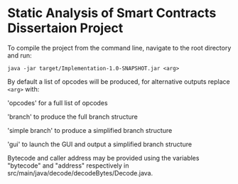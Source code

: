 # Static Analysis of Smart Contracts Dissertaion Project
To compile the project from the command line, navigate to the root directory and run:

`java -jar target/Implementation-1.0-SNAPSHOT.jar <arg>`

By default a list of opcodes will be produced, for alternative outputs replace `<arg>` with:

'opcodes' for a full list of opcodes

'branch' to produce the full branch structure

'simple branch' to produce a simplified branch structure

'gui' to launch the GUI and output a simplified branch structure

Bytecode and caller address may be provided using the variables "bytecode" and "address" respectively in src/main/java/decode/decodeBytes/Decode.java.
